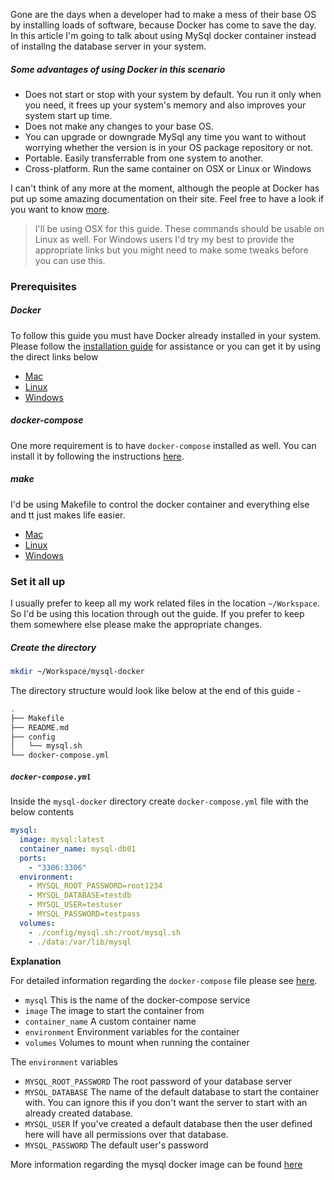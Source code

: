 Gone are the days when a developer had to make a mess of their base OS by installing loads of software, because Docker has come to save the day. In this article I'm going to talk about using MySql docker container instead of installng the database server in your system. 

##### Some advantages of using Docker in this scenario

 * Does not start or stop with your system by default. You run it only when you need, it frees up your system's memory and also improves your system start up time.
 * Does not make any changes to your base OS.
 * You can upgrade or downgrade MySql any time you want to without worrying whether the version is in your OS package repository or not.
 * Portable. Easily transferrable from one system to another.
 * Cross-platform. Run the same container on OSX or Linux or Windows
 
I can't think of any more at the moment, although the people at Docker has put up some amazing documentation on their site. Feel free to have a look if you want to know [more](https://docs.docker.com/).


> I'll be using OSX for this guide. These commands should be usable on Linux as well. For Windows users I'd try my best to provide the appropriate links but you might need to make some tweaks before you can use this.

### Prerequisites

##### Docker 
To follow this guide you must have Docker already installed in your system. Please follow the [installation guide](https://docs.docker.com/engine/installation/) for assistance or you can get it by using the direct links below

* [Mac](https://download.docker.com/mac/beta/Docker.dmg)
* [Linux](https://docs.docker.com/engine/installation/linux/)
* [Windows](https://download.docker.com/win/beta/InstallDocker.msi)

##### docker-compose
One more requirement is to have `docker-compose` installed as well. You can install it by following the instructions [here](https://docs.docker.com/compose/install/).

##### make
I'd be using Makefile to control the docker container and everything else and tt just makes life easier.
* [Mac](http://stackoverflow.com/a/11494872/2894655)
* [Linux](http://www.cyberciti.biz/faq/debian-linux-install-gnu-gcc-compiler/)
* [Windows](http://gnuwin32.sourceforge.net/packages/make.htm)


### Set it all up

I usually prefer to keep all my work related files in the location `~/Workspace`. So I'd be using this location through out the guide. If you prefer to keep them somewhere else please make the appropriate changes.

##### Create the directory
```bash
mkdir ~/Workspace/mysql-docker
```

The directory structure would look like below at the end of this guide -
```bash
.
├── Makefile
├── README.md
├── config
│   └── mysql.sh
└── docker-compose.yml
```

##### `docker-compose.yml`

Inside the `mysql-docker` directory create `docker-compose.yml` file with the below contents 

```yaml
mysql:
  image: mysql:latest
  container_name: mysql-db01
  ports:
    - "3306:3306"
  environment:
    - MYSQL_ROOT_PASSWORD=root1234
    - MYSQL_DATABASE=testdb
    - MYSQL_USER=testuser
    - MYSQL_PASSWORD=testpass
  volumes:
    - ./config/mysql.sh:/root/mysql.sh
    - ./data:/var/lib/mysql
```
**Explanation**

For detailed information regarding the `docker-compose` file please see [here](https://docs.docker.com/compose/compose-file/).

* `mysql` This is the name of the docker-compose service
* `image` The image to start the container from
* `container_name` A custom container name
* `environment` Environment variables for the container
* `volumes` Volumes to mount when running the container

The `environment` variables
* `MYSQL_ROOT_PASSWORD` The root password of your database server
* `MYSQL_DATABASE` The name of the default database to start the container with. You can ignore this if you don't want the server to start with an already created database.
* `MYSQL_USER` If you've created a default database then the user defined here will have all permissions over that database.
* `MYSQL_PASSWORD` The default user's password

More information regarding the mysql docker image can be found [here](https://hub.docker.com/_/mysql/)